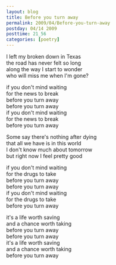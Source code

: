 ```yaml
---
layout: blog
title: Before you turn away
permalink: 2009/04/Before-you-turn-away
postday: 04/14 2009
posttime: 21_56
categories: [poetry]
---
```


<p>I left my broken down in Texas<br />
the road has never felt so long<br />
along the way I start to wonder<br />
who will miss me when I&#039;m gone?</p>
<p>if you don&#039;t mind waiting<br />
for the news to break<br />
before you turn away<br />
before you turn away<br />
if you don&#039;t mind waiting<br />
for the news to break<br />
before you turn away</p>
<p>Some say there&#039;s nothing after dying<br />
that all we have is in this world<br />
I don&#039;t know much about tomorrow<br />
but right now I feel pretty good</p>
<p>if you don&#039;t mind waiting<br />
for the drugs to take<br />
before you turn away<br />
before you turn away<br />
if you don&#039;t mind waiting<br />
for the drugs to take<br />
before you turn away</p>
<p>it&#039;s a life worth saving<br />
and a chance worth taking<br />
before you turn away<br />
before you turn away<br />
it&#039;s a life worth saving<br />
and a chance worth taking<br />
before you turn away</p>
